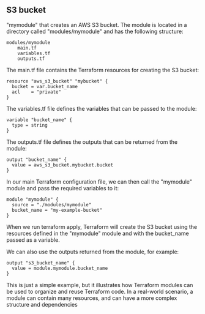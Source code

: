 ## S3 bucket

"mymodule" that creates an AWS S3 bucket. The module is located in a directory called "modules/mymodule" and has the following structure:

```
modules/mymodule
    main.tf
    variables.tf
    outputs.tf
```
The main.tf file contains the Terraform resources for creating the S3 bucket:

```
resource "aws_s3_bucket" "mybucket" {
  bucket = var.bucket_name
  acl    = "private"
}
```
The variables.tf file defines the variables that can be passed to the module:

```
variable "bucket_name" {
  type = string
}
```
The outputs.tf file defines the outputs that can be returned from the module:

```
output "bucket_name" {
  value = aws_s3_bucket.mybucket.bucket
}
```
In our main Terraform configuration file, we can then call the "mymodule" module and pass the required variables to it:

```
module "mymodule" {
  source = "./modules/mymodule"
  bucket_name = "my-example-bucket"
}
```

When we run terraform apply, Terraform will create the S3 bucket using the resources defined in the "mymodule" module and with the bucket_name passed as a variable.

We can also use the outputs returned from the module, for example:

```
output "s3_bucket_name" {
  value = module.mymodule.bucket_name
}
```
This is just a simple example, but it illustrates how Terraform modules can be used to organize and reuse Terraform code. In a real-world scenario, a module can contain many resources, and can have a more complex structure and dependencies



